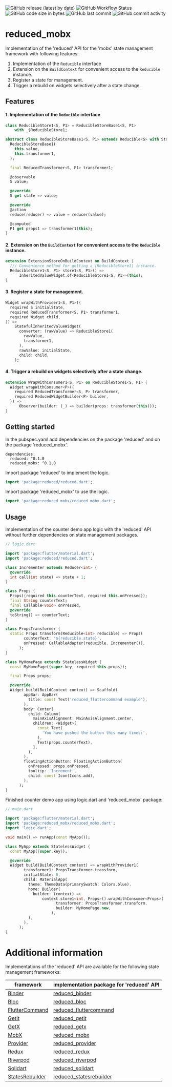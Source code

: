 ![GitHub release (latest by date)](https://img.shields.io/github/v/release/partmaster/reduced_mobx)
![GitHub Workflow Status](https://img.shields.io/github/actions/workflow/status/partmaster/reduced_mobx/dart.yml)
![GitHub code size in bytes](https://img.shields.io/github/languages/code-size/partmaster/reduced_mobx)
![GitHub last commit](https://img.shields.io/github/last-commit/partmaster/reduced_mobx)
![GitHub commit activity](https://img.shields.io/github/commit-activity/m/partmaster/reduced_mobx)
# reduced_mobx

Implementation of the 'reduced' API for the 'mobx' state management framework with following features:

1. Implementation of the ```Reducible``` interface 
2. Extension on the ```BuildContext``` for convenient access to the  ```Reducible``` instance.
3. Register a state for management.
4. Trigger a rebuild on widgets selectively after a state change.

## Features

#### 1. Implementation of the ```Reducible``` interface 

```dart
class ReducibleStore1<S, P1> = ReducibleStoreBase1<S, P1>
    with _$ReducibleStore1;
```

```dart
abstract class ReducibleStoreBase1<S, P1> extends Reducible<S> with Store {
  ReducibleStoreBase1(
    this.value,
    this.transformer1,
  );

  final ReducedTransformer<S, P1> transformer1;

  @observable
  S value;

  @override
  S get state => value;

  @override
  @action
  reduce(reducer) => value = reducer(value);

  @computed
  P1 get props1 => transformer1(this);
}
```

#### 2. Extension on the ```BuildContext``` for convenient access to the  ```Reducible``` instance.

```dart
extension ExtensionStoreOnBuildContext on BuildContext {
  /// Convenience method for getting a [ReducibleStore1] instance.
  ReducibleStore1<S, P1> store1<S, P1>() =>
      InheritedValueWidget.of<ReducibleStore1<S, P1>>(this);
}
```

#### 3. Register a state for management.

```dart
Widget wrapWithProvider1<S, P1>({
  required S initialState,
  required ReducedTransformer<S, P1> transformer1,
  required Widget child,
}) =>
    StatefulInheritedValueWidget(
      converter: (rawValue) => ReducibleStore1(
        rawValue,
        transformer1,
      ),
      rawValue: initialState,
      child: child,
    );
```

#### 4. Trigger a rebuild on widgets selectively after a state change.

```dart
extension WrapWithConsumer1<S, P1> on ReducibleStore1<S, P1> {
  Widget wrapWithConsumer<P>({
    required ReducedTransformer<S, P> transformer,
    required ReducedWidgetBuilder<P> builder,
  }) =>
      Observer(builder: (_) => builder(props: transformer(this)));
}
```

## Getting started

In the pubspec.yaml add dependencies on the package 'reduced' and on the package  'reduced_mobx'.

```
dependencies:
  reduced: ^0.1.0
  reduced_mobx: ^0.1.0
```

Import package 'reduced' to implement the logic.

```dart
import 'package:reduced/reduced.dart';
```

Import package 'reduced_mobx' to use the logic.

```dart
import 'package:reduced_mobx/reduced_mobx.dart';
```

## Usage

Implementation of the counter demo app logic with the 'reduced' API without further dependencies on state management packages.

```dart
// logic.dart

import 'package:flutter/material.dart';
import 'package:reduced/reduced.dart';

class Incrementer extends Reducer<int> {
  @override
  int call(int state) => state + 1;
}

class Props {
  Props({required this.counterText, required this.onPressed});
  final String counterText;
  final Callable<void> onPressed;
  @override
  toString() => counterText;
}

class PropsTransformer {
  static Props transform(Reducible<int> reducible) => Props(
        counterText: '${reducible.state}',
        onPressed: CallableAdapter(reducible, Incrementer()),
      );
}

class MyHomePage extends StatelessWidget {
  const MyHomePage({super.key, required this.props});

  final Props props;

  @override
  Widget build(BuildContext context) => Scaffold(
        appBar: AppBar(
          title: const Text('reduced_fluttercommand example'),
        ),
        body: Center(
          child: Column(
            mainAxisAlignment: MainAxisAlignment.center,
            children: <Widget>[
              const Text(
                'You have pushed the button this many times:',
              ),
              Text(props.counterText),
            ],
          ),
        ),
        floatingActionButton: FloatingActionButton(
          onPressed: props.onPressed,
          tooltip: 'Increment',
          child: const Icon(Icons.add),
        ),
      );
}
```

Finished counter demo app using logic.dart and 'reduced_mobx' package:

```dart
// main.dart

import 'package:flutter/material.dart';
import 'package:reduced_mobx/reduced_mobx.dart';
import 'logic.dart';

void main() => runApp(const MyApp());

class MyApp extends StatelessWidget {
  const MyApp({super.key});

  @override
  Widget build(BuildContext context) => wrapWithProvider1(
        transformer1: PropsTransformer.transform,
        initialState: 0,
        child: MaterialApp(
          theme: ThemeData(primarySwatch: Colors.blue),
          home: Builder(
            builder: (context) =>
                context.store1<int, Props>().wrapWithConsumer<Props>(
                      transformer: PropsTransformer.transform,
                      builder: MyHomePage.new,
                    ),
          ),
        ),
      );
}
```

# Additional information

Implementations of the 'reduced' API are available for the following state management frameworks:

|framework|implementation package for 'reduced' API|
|---|---|
|[Binder](https://pub.dev/packages/binder)|[reduced_binder](https://github.com/partmaster/reduced_binder)|
|[Bloc](https://bloclibrary.dev/#/)|[reduced_bloc](https://github.com/partmaster/reduced_bloc)|
|[FlutterCommand](https://pub.dev/packages/flutter_command)|[reduced_fluttercommand](https://github.com/partmaster/reduced_fluttercommand)|
|[GetIt](https://pub.dev/packages/get_it)|[reduced_getit](https://github.com/partmaster/reduced_getit)|
|[GetX](https://pub.dev/packages/get)|[reduced_getx](https://github.com/partmaster/reduced_getx)|
|[MobX](https://pub.dev/packages/mobx)|[reduced_mobx](https://github.com/partmaster/reduced_mobx)|
|[Provider](https://pub.dev/packages/provider)|[reduced_provider](https://github.com/partmaster/reduced_provider)|
|[Redux](https://pub.dev/packages/redux)|[reduced_redux](https://github.com/partmaster/reduced_redux)|
|[Riverpod](https://riverpod.dev/)|[reduced_riverpod](https://github.com/partmaster/reduced_riverpod)|
|[Solidart](https://pub.dev/packages/solidart)|[reduced_solidart](https://github.com/partmaster/reduced_solidart)|
|[StatesRebuilder](https://pub.dev/packages/states_rebuilder)|[reduced_statesrebuilder](https://github.com/partmaster/reduced_statesrebuilder)|
